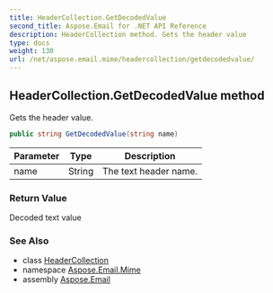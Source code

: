 ```yaml
---
title: HeaderCollection.GetDecodedValue
second_title: Aspose.Email for .NET API Reference
description: HeaderCollection method. Gets the header value
type: docs
weight: 130
url: /net/aspose.email.mime/headercollection/getdecodedvalue/
---
```

## HeaderCollection.GetDecodedValue method

Gets the header value.

```csharp
public string GetDecodedValue(string name)
```

| Parameter | Type | Description |
| --- | --- | --- |
| name | String | The text header name. |

### Return Value

Decoded text value

### See Also

* class [HeaderCollection](../)
* namespace [Aspose.Email.Mime](../../headercollection/)
* assembly [Aspose.Email](../../../)


